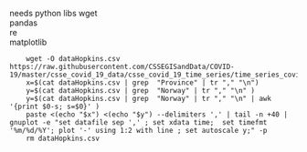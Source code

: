 needs python libs
    wget             
    pandas            
    re            
    matplotlib            


```shell
    wget -O dataHopkins.csv https://raw.githubusercontent.com/CSSEGISandData/COVID-19/master/csse_covid_19_data/csse_covid_19_time_series/time_series_covid19_confirmed_global.csv 
    x=$(cat dataHopkins.csv | grep  "Province" | tr "," "\n")
    y=$(cat dataHopkins.csv | grep  "Norway" | tr "," "\n" )
    y=$(cat dataHopkins.csv | grep  "Norway" | tr "," "\n" | awk '{print $0-s; s=$0}' )
    paste <(echo "$x") <(echo "$y") --delimiters ',' | tail -n +40 | gnuplot -e "set datafile sep ',' ; set xdata time;  set timefmt '%m/%d/%Y'; plot '-' using 1:2 with line ; set autoscale y;" -p
    rm dataHopkins.csv  
```
